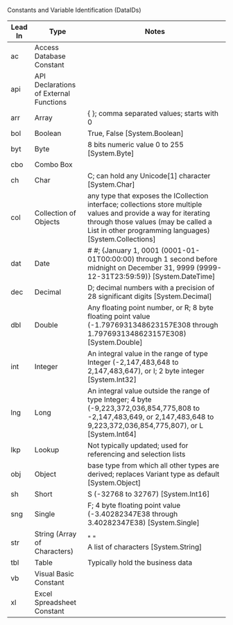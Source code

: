 Constants and Variable Identification (DataIDs)

| Lead In | Type | Notes |
| ---- | ---- | ---- |
| ac | Access Database Constant |  |  
| api | API Declarations of External Functions |  
| arr | Array | { }; comma separated values; starts with 0 |  
| bol | Boolean  | True, False [System.Boolean] |  
| byt | Byte | 8 bits numeric value 0 to 255 [System.Byte] |  
| cbo | Combo Box |   |  
| ch | Char | C; can hold any Unicode[1] character [System.Char] |  
| col | Collection of Objects | any type that exposes the ICollection interface; collections store multiple values and provide a way for iterating through those values (may be called a List in other programming languages)   [System.Collections] |  
| dat | Date | # #;  {January 1, 0001 (0001-01-01T00:00:00) through 1 second before midnight on December 31, 9999 (9999-12-31T23:59:59)} [System.DateTime] |  
| dec | Decimal | D; decimal numbers with a precision of 28 significant digits [System.Decimal] |  
| dbl | Double | Any floating point number, or R; 8 byte floating point value <BR>(-1.7976931348623157E308 through 1.7976931348623157E308) [System.Double] |  
| int | Integer | An integral value in the range of type Integer (-2,147,483,648 to 2,147,483,647), or I; 2 byte integer [System.Int32] |  
| lng | Long | An integral value outside the range of type Integer; 4 byte  (-9,223,372,036,854,775,808 to -2,147,483,649, or 2,147,483,648 to 9,223,372,036,854,775,807), or L [System.Int64] |  
| lkp | Lookup | Not typically updated; used for referencing and selection lists |  
| obj | Object | base type from which all other types are derived; replaces Variant type as default [System.Object] |  
| sh | Short | S (-32768 to 32767) [System.Int16] |  
| sng | Single | F; 4 byte floating point value (-3.40282347E38 through 3.40282347E38) [System.Single] |  
| str | String (Array of Characters) | " " <BR>A list of characters [System.String] |  
| tbl | Table | Typically hold the business data |  
| vb | Visual Basic Constant |   |  
| xl | Excel Spreadsheet Constant |   |  
